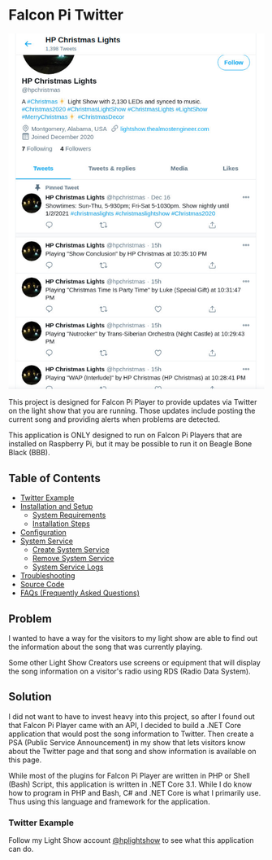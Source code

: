 # Falcon Pi Twitter

![](/lightshow/images/20201220presentation/twittertweets.jpg)

This project is designed for Falcon Pi Player to provide updates via Twitter on the light show that 
you are running. Those updates include posting the current song and providing alerts when problems
are detected.

This application is ONLY designed to run on Falcon Pi Players that are installed on Raspberry Pi, but it 
may be possible to run it on Beagle Bone Black (BBB).

## Table of Contents

* [Twitter Example](#twitter-example)
* [Installation and Setup](/falconpitwitter/installation)
    * [System Requirements](/falconpitwitter/installation#system-requirements)
    * [Installation Steps](/falconpitwitter/installation#installation-steps)
* [Configuration](/falconpitwitter/configuration)
* [System Service](/falconpitwitter/systemservice)
    * [Create System Service](#create-system-service)
    * [Remove System Service](#remove-system-service)
    * [System Service Logs](#system-service-logs)
* [Troubleshooting](/falconpitwitter/troubleshooting)
* [Source Code](https://github.com/almostengr/falconpitwitter)
* [FAQs (Frequently Asked Questions)](/falconpitwitter/faq)

## Problem

I wanted to have a way for the visitors to my light show are able to find out the information about the 
song that was currently playing.

Some other Light Show Creators use screens or equipment that will display the song information on a 
visitor's radio using RDS (Radio Data System). 

## Solution

I did not want to have to invest heavy into this project, so after I found out that Falcon Pi Player
came with an API, I decided to build a .NET Core application that would post the song information to Twitter. 
Then create a PSA (Public Service Announcement) in my show that lets visitors know about the Twitter page
and that song and show information is available on this page.

While most of the plugins for Falcon Pi Player are written in PHP or Shell (Bash) Script, this application 
is written in .NET Core 3.1. While I do know how to program in PHP and Bash, C# and .NET Core is what 
I primarily use. Thus using this language and framework for the application.

### Twitter Example

Follow my Light Show account [@hplightshow](https://twitter.com/hplightshow) to see what this 
application can do.
